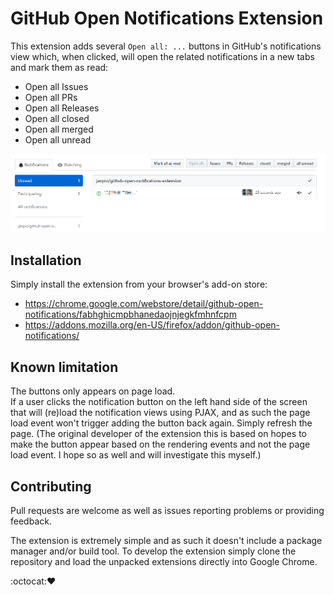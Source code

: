 # GitHub Open Notifications Extension

This extension adds several `Open all: ...` buttons in GitHub's notifications view which, when clicked, will open the related notifications in a new tabs and mark them as read:

* Open all Issues
* Open all PRs
* Open all Releases
* Open all closed
* Open all merged
* Open all unread

![example](assets/screenshot.png)

## Installation

Simply install the extension from your browser's add-on store:

* https://chrome.google.com/webstore/detail/github-open-notifications/fabhghicmpbhanedaojnjegkfmhnfcpm
* https://addons.mozilla.org/en-US/firefox/addon/github-open-notifications/

## Known limitation

The buttons only appears on page load.  
If a user clicks the notification button on the left hand side of the screen that will (re)load the notification views using PJAX, and as such the page load event won't trigger adding the button back again. Simply refresh the page. (The original developer of the extension this is based on hopes to make the button appear based on the rendering events and not the page load event. I hope so as well and will investigate this myself.)

## Contributing

Pull requests are welcome as well as issues reporting problems or providing feedback.

The extension is extremely simple and as such it doesn't include a package manager and/or build tool. To develop the extension simply clone the repository and load the unpacked extensions directly into Google Chrome.

:octocat::heart:
